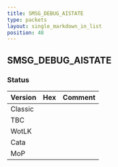 ```yaml
---
title: SMSG_DEBUG_AISTATE
type: packets
layout: single_markdown_in_list
position: 48
---
```


## SMSG_DEBUG_AISTATE

### Status

Version    | Hex        | Comment
---------- | ---------- | ---------- 
Classic    |            |
TBC        |            |
WotLK      |            |
Cata       |            |
MoP        |            |